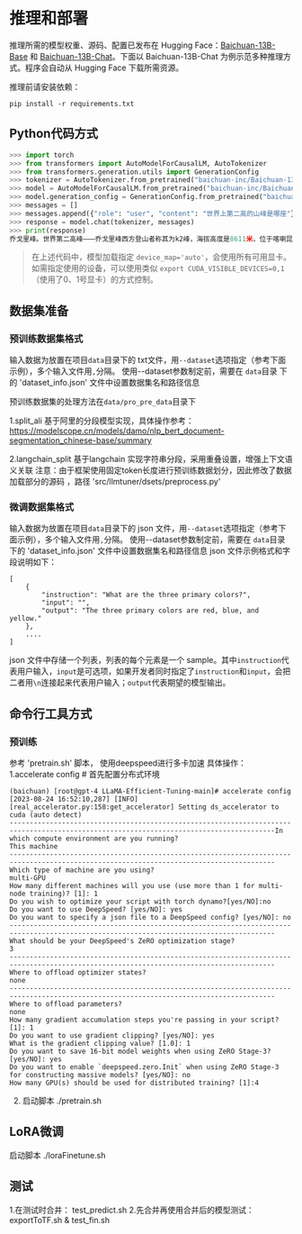 <!-- markdownlint-disable first-line-h1 -->
<!-- markdownlint-disable html -->

# 推理和部署

推理所需的模型权重、源码、配置已发布在 Hugging Face：[Baichuan-13B-Base](https://huggingface.co/baichuan-inc/Baichuan-13B-Base) 和 [Baichuan-13B-Chat](https://huggingface.co/baichuan-inc/Baichuan-13B-Chat)。下面以 Baichuan-13B-Chat 为例示范多种推理方式。程序会自动从 Hugging Face 下载所需资源。

推理前请安装依赖：
```shell
pip install -r requirements.txt
```

## Python代码方式

```python
>>> import torch
>>> from transformers import AutoModelForCausalLM, AutoTokenizer
>>> from transformers.generation.utils import GenerationConfig
>>> tokenizer = AutoTokenizer.from_pretrained("baichuan-inc/Baichuan-13B-Chat", use_fast=False, trust_remote_code=True)
>>> model = AutoModelForCausalLM.from_pretrained("baichuan-inc/Baichuan-13B-Chat", device_map="auto", torch_dtype=torch.float16, trust_remote_code=True)
>>> model.generation_config = GenerationConfig.from_pretrained("baichuan-inc/Baichuan-13B-Chat")
>>> messages = []
>>> messages.append({"role": "user", "content": "世界上第二高的山峰是哪座"})
>>> response = model.chat(tokenizer, messages)
>>> print(response)
乔戈里峰。世界第二高峰———乔戈里峰西方登山者称其为k2峰，海拔高度是8611米，位于喀喇昆仑山脉的中巴边境上
```

> 在上述代码中，模型加载指定 `device_map='auto'`，会使用所有可用显卡。如需指定使用的设备，可以使用类似 `export CUDA_VISIBLE_DEVICES=0,1`（使用了0、1号显卡）的方式控制。


## 数据集准备

### 预训练数据集格式

输入数据为放置在项目`data`目录下的 txt文件，用`--dataset`选项指定（参考下面示例），多个输入文件用`,`分隔。
使用--dataset参数制定前，需要在 `data`目录 下的  'dataset_info.json' 文件中设置数据集名和路径信息

预训练数据集的处理方法在`data/pro_pre_data`目录下

1.split_ali 基于阿里的分段模型实现，具体操作参考：https://modelscope.cn/models/damo/nlp_bert_document-segmentation_chinese-base/summary

2.langchain_split 基于langchain 实现字符串分段，采用重叠设置，增强上下文语义关联
注意：由于框架使用固定token长度进行预训练数据划分，因此修改了数据加载部分的源码 ，路径 'src/llmtuner/dsets/preprocess.py'


### 微调数据集格式

输入数据为放置在项目`data`目录下的 json 文件，用`--dataset`选项指定（参考下面示例），多个输入文件用`,`分隔。
使用--dataset参数制定前，需要在 `data`目录 下的  'dataset_info.json' 文件中设置数据集名和路径信息
json 文件示例格式和字段说明如下：
```
[
    {
        "instruction": "What are the three primary colors?",
        "input": "",
        "output": "The three primary colors are red, blue, and yellow."
    },
    ....
]
```
json 文件中存储一个列表，列表的每个元素是一个 sample。其中`instruction`代表用户输入，`input`是可选项，如果开发者同时指定了`instruction`和`input`，会把二者用`\n`连接起来代表用户输入；`output`代表期望的模型输出。



## 命令行工具方式
### 预训练
参考 'pretrain.sh' 脚本， 使用deepspeed进行多卡加速
具体操作：
1.accelerate config # 首先配置分布式环境

```
(baichuan) [root@gpt-4 LLaMA-Efficient-Tuning-main]# accelerate config
[2023-08-24 16:52:10,287] [INFO] [real_accelerator.py:158:get_accelerator] Setting ds_accelerator to cuda (auto detect)
----------------------------------------------------------------------------------------------------------------------------------------In which compute environment are you running?
This machine
----------------------------------------------------------------------------------------------------------------------------------------
Which type of machine are you using?
multi-GPU
How many different machines will you use (use more than 1 for multi-node training)? [1]: 1
Do you wish to optimize your script with torch dynamo?[yes/NO]:no
Do you want to use DeepSpeed? [yes/NO]: yes
Do you want to specify a json file to a DeepSpeed config? [yes/NO]: no
----------------------------------------------------------------------------------------------------------------------------------------
What should be your DeepSpeed's ZeRO optimization stage?
3
----------------------------------------------------------------------------------------------------------------------------------------
Where to offload optimizer states?
none
----------------------------------------------------------------------------------------------------------------------------------------
Where to offload parameters?
none
How many gradient accumulation steps you're passing in your script? [1]: 1
Do you want to use gradient clipping? [yes/NO]: yes
What is the gradient clipping value? [1.0]: 1
Do you want to save 16-bit model weights when using ZeRO Stage-3? [yes/NO]: yes
Do you want to enable `deepspeed.zero.Init` when using ZeRO Stage-3 for constructing massive models? [yes/NO]: no
How many GPU(s) should be used for distributed training? [1]:4
```

2. 启动脚本
./pretrain.sh


## LoRA微调
启动脚本  ./loraFinetune.sh


## 测试
1.在测试时合并： test_predict.sh
2.先合并再使用合并后的模型测试：exportToTF.sh & test_fin.sh
